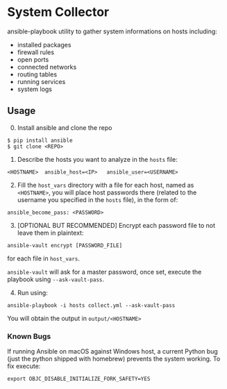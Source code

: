 # System Collector
ansible-playbook utility to gather system informations on hosts including:

* installed packages
* firewall rules
* open ports
* connected networks
* routing tables
* running services
* system logs

## Usage

0. Install ansible and clone the repo
```
$ pip install ansible
$ git clone <REPO>
```

1. Describe the hosts you want to analyze in the `hosts` file:
```
<HOSTNAME>	ansible_host=<IP>	ansible_user=<USERNAME>
```
2. Fill the `host_vars` directory with a file for each host, named as `<HOSTNAME>`, you will place host passwords there (related to the username you specified in the `hosts` file), in the form of:
```
ansible_become_pass: <PASSWORD>
```
3. [OPTIONAL BUT RECOMMENDED] Encrypt each password file to not leave them in plaintext:
```
ansible-vault encrypt [PASSWORD_FILE]
```
for each file in `host_vars`.

`ansible-vault` will ask for a master password, once set, execute the playbook using `--ask-vault-pass`.

4. Run using:
```
ansible-playbook -i hosts collect.yml --ask-vault-pass
```
You will obtain the output in `output/<HOSTNAME>`

### Known Bugs

If running Ansible on macOS against Windows host, a current Python bug (just the python shipped with homebrew) prevents the system working. To fix execute:
```
export OBJC_DISABLE_INITIALIZE_FORK_SAFETY=YES
```


